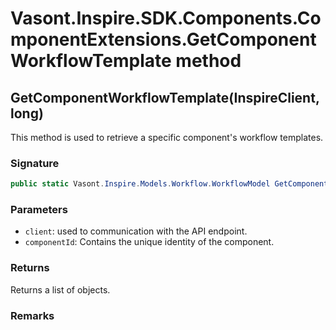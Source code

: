 # Vasont.Inspire.SDK.Components.ComponentExtensions.GetComponentWorkflowTemplate method
## GetComponentWorkflowTemplate(InspireClient, long)
This method is used to retrieve a specific component's workflow templates.

### Signature
```csharp
public static Vasont.Inspire.Models.Workflow.WorkflowModel GetComponentWorkflowTemplate(InspireClient client, long componentId)
```
### Parameters
- `client`: used to communication with the API endpoint.
- `componentId`: Contains the unique identity of the component.

### Returns
Returns a list of  objects.
### Remarks

